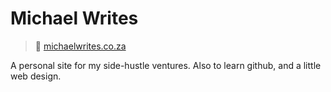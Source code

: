 # Michael Writes
> 🔗 [michaelwrites.co.za](*michaelwrites.co.za*)

A personal site for my side-hustle ventures. Also to learn github, and a little web design.
